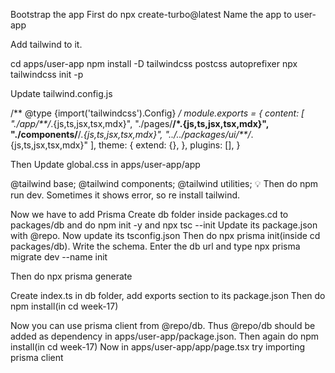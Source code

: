 Bootstrap the app
First do
 npx create-turbo@latest
Name the app to user-app

Add tailwind to it. 

cd apps/user-app
npm install -D tailwindcss postcss autoprefixer
npx tailwindcss init -p


Update tailwind.config.js

/** @type {import('tailwindcss').Config} */
module.exports = {
  content: [
    "./app/**/*.{js,ts,jsx,tsx,mdx}",
    "./pages/**/*.{js,ts,jsx,tsx,mdx}",
    "./components/**/*.{js,ts,jsx,tsx,mdx}",
    "../../packages/ui/**/*.{js,ts,jsx,tsx,mdx}"
  ],
  theme: {
    extend: {},
  },
  plugins: [],
}

Then Update global.css in apps/user-app/app

@tailwind base;
@tailwind components;
@tailwind utilities;
💡
Then do npm run dev. Sometimes it shows error, so re install tailwind.

 

Now we have to add Prisma
Create db folder inside packages.cd to packages/db and do npm init -y and npx tsc --init
Update its package.json with @repo. Now update its tsconfig.json
Then do npx prisma init(inside cd packages/db). Write the schema. Enter the db url and type npx prisma migrate dev --name init

Then do npx prisma generate

Create index.ts in db folder, add exports section to its package.json
Then do npm install(in cd week-17)

Now you can use prisma client from @repo/db. Thus @repo/db should be added as dependency in apps/user-app/package.json. Then again do npm install(in cd week-17)
Now in apps/user-app/app/page.tsx try importing prisma client